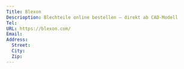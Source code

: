 ```yaml
---
Title: Blexon
Descrioption: Blechteile online bestellen – direkt ab CAD-Modell
Tel:
URL: https://blexon.com/
Email:
Address:
  Street:
  City:
  Zip:
---
```

